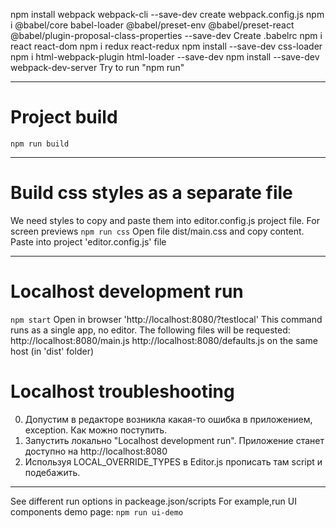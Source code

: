 npm install webpack webpack-cli --save-dev
create webpack.config.js
npm i @babel/core babel-loader @babel/preset-env @babel/preset-react @babel/plugin-proposal-class-properties --save-dev
Create .babelrc
npm i react react-dom
npm i redux react-redux
npm install --save-dev css-loader
npm i html-webpack-plugin html-loader --save-dev
npm install --save-dev webpack-dev-server
Try to run "npm run"

--------

# Project build
`npm run build`

--------

# Build css styles as a separate file
We need styles to copy and paste them into editor.config.js project file. For screen previews
`npm run css`
Open file dist/main.css and copy content. Paste into project 'editor.config.js' file

---------

# Localhost development run
`npm start`
Open in browser 'http://localhost:8080/?testlocal'
This command runs as a single app, no editor.
The following files will be requested:
http://localhost:8080/main.js
http://localhost:8080/defaults.js
on the same host (in 'dist' folder)

# Localhost troubleshooting
0) Допустим в редакторе возникла какая-то ошибка в приложением, exception. Как можно поступить.
1) Запустить локально "Localhost development run". Приложение станет доступно на http://localhost:8080
2) Используя LOCAL_OVERRIDE_TYPES в Editor.js прописать там script и подебажить.

---------

See different run options in packeage.json/scripts
For example,run UI components demo page:
`npm run ui-demo`